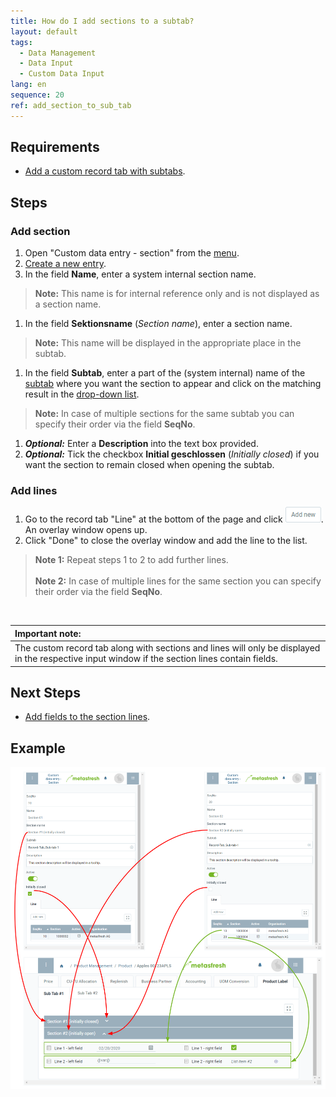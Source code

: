 ```yaml
---
title: How do I add sections to a subtab?
layout: default
tags:
  - Data Management
  - Data Input
  - Custom Data Input
lang: en
sequence: 20
ref: add_section_to_sub_tab
---
```


## Requirements
- [Add a custom record tab with subtabs](Add_custom_record_tab).

## Steps

### Add section
1. Open "Custom data entry - section" from the [menu](Menu).
1. [Create a new entry](New_Record_Window).
1. In the field **Name**, enter a system internal section name.
 >**Note:** This name is for internal reference only and is not displayed as a section name.

1. In the field **Sektionsname** (*Section name*), enter a section name.
 >**Note:** This name will be displayed in the appropriate place in the subtab.

1. In the field **Subtab**, enter a part of the (system internal) name of the [subtab](Add_custom_record_tab) where you want the section to appear and click on the matching result in the [drop-down list](Keyboard_shortcuts_reference).
 >**Note:** In case of multiple sections for the same subtab you can specify their order via the field **SeqNo**.

1. ***Optional:*** Enter a **Description** into the text box provided.
1. ***Optional:*** Tick the checkbox **Initial geschlossen** (*Initially closed*) if you want the section to remain closed when opening the subtab.

### Add lines
1. Go to the record tab "Line" at the bottom of the page and click !["Add new"](assets/Add_New_Button.png). An overlay window opens up.
1. Click "Done" to close the overlay window and add the line to the list.
 >**Note 1:** Repeat steps 1 to 2 to add further lines.<br><br>
 >**Note 2:** In case of multiple lines for the same section you can specify their order via the field **SeqNo**.

<br>

| **Important note:** |
| :--- |
| The custom record tab along with sections and lines will only be displayed in the respective input window if the section lines contain fields. |

## Next Steps
- [Add fields to the section lines](Add_fields_to_section_lines).

## Example
![](assets/DataEntry_Sections-Lines.png)

